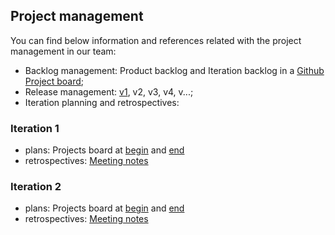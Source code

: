 ## Project management
 
 
You can find below information and references related with the project management in our team: 

* Backlog management: Product backlog and Iteration backlog in a [Github Project board](https://github.com/LEIC-ES-2021-22/2LEIC11T5/projects/2);
* Release management: [v1](https://github.com/LEIC-ES-2021-22/2LEIC11T5/releases/tag/v1), v2, v3, v4, v...;
* Iteration planning and retrospectives:

### Iteration 1 
  * plans: Projects board at [begin](https://github.com/LEIC-ES-2021-22/2LEIC11T5/blob/development/images/Iteration2_begin.png) and [end]() 
  * retrospectives: [Meeting notes](RetrospectiveMeeting.md)
	

### Iteration 2
  * plans: Projects board at [begin](https://github.com/LEIC-ES-2021-22/2LEIC11T5/blob/development/images/iteration_before_iter2.png) and [end]() 
  * retrospectives: [Meeting notes]()
